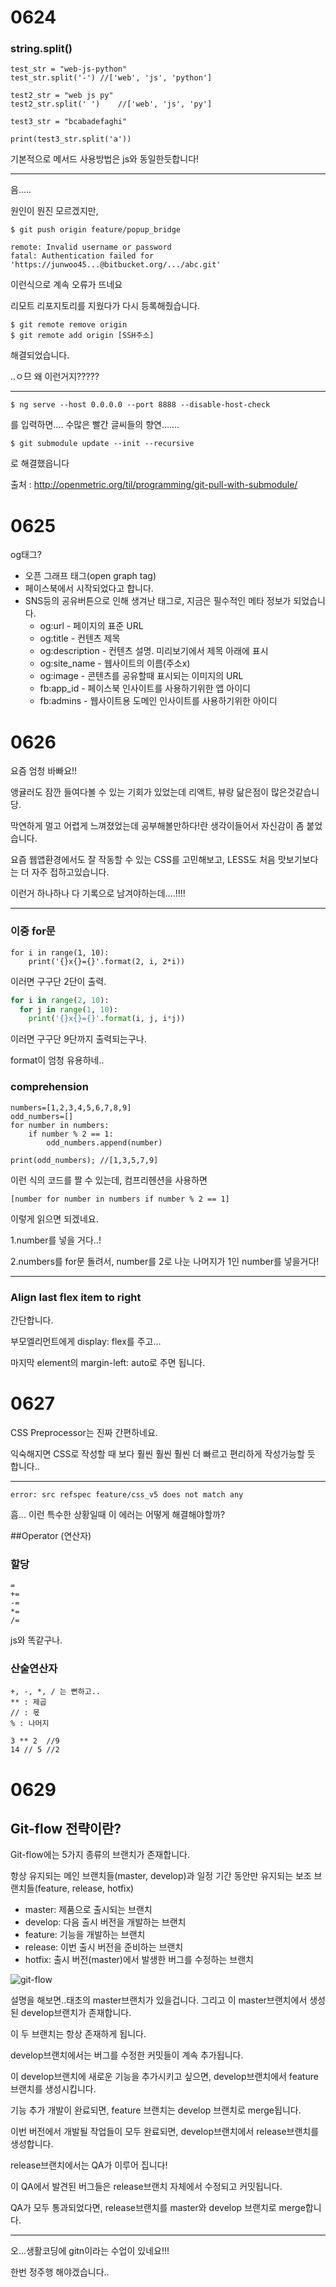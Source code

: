 # 0624

### string.split()

```
test_str = "web-js-python"
test_str.split('-')	//['web', 'js', 'python']

test2_str = "web js py"
test2_str.split(' ')	//['web', 'js', 'py']

test3_str = "bcabadefaghi"

print(test3_str.split('a'))
```

기본적으로 메서드 사용방법은 js와 동일한듯합니다!



---

음.....

원인이 뭔진 모르겠지만,

```
$ git push origin feature/popup_bridge

remote: Invalid username or password
fatal: Authentication failed for 'https://junwoo45...@bitbucket.org/.../abc.git'
```

이런식으로 계속 오류가 뜨네요

리모트 리포지토리를 지웠다가 다시 등록해줬습니다.

```
$ git remote remove origin
$ git remote add origin [SSH주소]
```

해결되었습니다.

..ㅇ므 왜 이런거지?????

---

```
$ ng serve --host 0.0.0.0 --port 8888 --disable-host-check
```

를 입력하면.... 수많은 빨간 글씨들의 향연.......

```
$ git submodule update --init --recursive
```

로 해결했읍니다

출처 : http://openmetric.org/til/programming/git-pull-with-submodule/



# 0625

og태그?

- 오픈 그래프 태그(open graph tag)
- 페이스북에서 시작되었다고 합니다.
- SNS등의 공유버튼으로 인해 생겨난 태그로, 지금은 필수적인 메타 정보가 되었습니다.
  - og:url - 페이지의 표준 URL
  - og:title - 컨텐츠 제목
  - og:description - 컨텐츠 설명. 미리보기에서 제목 아래에 표시
  - og:site_name - 웹사이트의 이름(주소x)
  - og:image - 콘텐츠를 공유할때 표시되는 이미지의 URL
  - fb:app_id - 페이스북 인사이트를 사용하기위한 앱 아이디
  - fb:admins - 웹사이트용 도메인 인사이트를 사용하기위한 아이디



# 0626

요즘 엄청 바빠요!!

앵귤러도 잠깐 들여다볼 수 있는 기회가 있었는데 리액트, 뷰랑 닮은점이 많은것같습니당.

막연하게 멀고 어렵게 느껴졌었는데 공부해볼만하다!란 생각이들어서 자신감이 좀 붙었습니다.

요즘 웹앱환경에서도 잘 작동할 수 있는 CSS를 고민해보고, LESS도 처음 맛보기보다는 더 자주 접하고있습니다.

이런거 하나하나 다 기록으로 남겨야하는데....!!!!

---

### 이중 for문

```
for i in range(1, 10):
	print('{}x{}={}'.format(2, i, 2*i))
```

이러면 구구단 2단이 출력.

```python
for i in range(2, 10):
  for j in range(1, 10):
    print('{}x{}={}'.format(i, j, i*j))
```

이러면 구구단 9단까지 출력되는구나.

format이 엄청 유용하네..



### comprehension

```
numbers=[1,2,3,4,5,6,7,8,9]
odd_numbers=[]
for number in numbers:
	if number % 2 == 1:
		odd_numbers.append(number)

print(odd_numbers);	//[1,3,5,7,9]
```

이런 식의 코드를 짤 수 있는데, 컴프리헨션을 사용하면

```
[number for number in numbers if number % 2 == 1]
```

이렇게 읽으면 되겠네요.

1.number를 넣을 거다..!

2.numbers를 for문 돌려서, number를 2로 나눈 나머지가 1인 number를 넣을거다!

---

### Align last flex item to right

간단합니다.

부모엘리먼트에게 display: flex를 주고...

마지막 element의 margin-left: auto로 주면 됩니다.

# 0627

CSS Preprocessor는 진짜 간편하네요.

익숙해지면 CSS로 작성할 때 보다 훨씬 훨씬 훨씬 더 빠르고 편리하게 작성가능할 듯 합니다..

---

```
error: src refspec feature/css_v5 does not match any
```

흠... 이런 특수한 상황일때 이 에러는 어떻게 해결해야할까?



##Operator (연산자)

### 할당

```
=
+=
-=
*=
/=
```

js와 똑같구나.

### 산술연산자

```
+, -, *, / 는 뻔하고..
** : 제곱
// : 몫
% : 나머지
```

```
3 ** 2	//9
14 // 5	//2
```



# 0629

## Git-flow 전략이란?

Git-flow에는 5가지 종류의 브랜치가 존재합니다.

항상 유지되는 메인 브랜치들(master, develop)과 일정 기간 동안만 유지되는 보조 브랜치들(feature, release, hotfix)

- master: 제품으로 출시되는 브랜치
- develop: 다음 출시 버전을 개발하는 브랜치
- feature: 기능을 개발하는 브랜치
- release: 이번 출시 버전을 준비하는 브랜치
- hotfix: 출시 버전(master)에서 발생한 버그를 수정하는 브랜치

![git-flow](../pic/git-flow.png)



설명을 해보면..태초의 master브랜치가 있을겁니다. 그리고 이 master브랜치에서 생성된 develop브랜치가 존재합니다.

이 두 브랜치는 항상 존재하게 됩니다.

develop브랜치에서는 버그를 수정한 커밋들이 계속 추가됩니다.

이 develop브랜치에 새로운 기능을 추가시키고 싶으면, develop브랜치에서 feature브랜치를 생성시킵니다.

기능 추가 개발이 완료되면, feature 브랜치는 develop 브랜치로 merge됩니다.

이번 버전에서 개발될 작업들이 모두 완료되면, develop브랜치에서 release브랜치를 생성합니다.

release브랜치에서는 QA가 이루어 집니다!

이 QA에서 발견된 버그들은 release브랜치 자체에서 수정되고 커밋됩니다.

QA가 모두 통과되었다면, release브랜치를 master와 develop 브랜치로 merge합니다.



---

오...생활코딩에 gitn이라는 수업이 있네요!!!

한번 정주행 해야겠습니다..